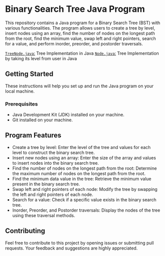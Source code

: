 # Binary Search Tree Java Program

This repository contains a Java program for a Binary Search Tree (BST) with various functionalities. The program allows users to create a tree by level, insert nodes using an array, find the number of nodes on the longest path from the root, find the minimum value, swap left and right pointers, search for a value, and perform inorder, preorder, and postorder traversals.

[`TreeNode.java`:](https://github.com/ShrihariKasar/Java-Programs/blob/main/DSA/Trees/TreeNode.java) Tree Implementation in Java
[`Node.java`:](https://github.com/ShrihariKasar/Java-Programs/blob/main/DSA/Trees/Node.java) Tree Implementation by taking its level from user in Java

## Getting Started

These instructions will help you set up and run the Java program on your local machine.

### Prerequisites

- Java Development Kit (JDK) installed on your machine.
- Git installed on your machine.

## Program Features
- Create a tree by level: Enter the level of the tree and values for each level to construct the binary search tree.
- Insert new nodes using an array: Enter the size of the array and values to insert nodes into the binary search tree.
- Find the number of nodes on the longest path from the root: Determine the maximum number of nodes on the longest path from the root.
- Find the minimum data value in the tree: Retrieve the minimum value present in the binary search tree.
- Swap left and right pointers of each node: Modify the tree by swapping the left and right pointers of each node.
- Search for a value: Check if a specific value exists in the binary search tree.
- Inorder, Preorder, and Postorder traversals: Display the nodes of the tree using these traversal methods.

## Contributing
Feel free to contribute to this project by opening issues or submitting pull requests. Your feedback and suggestions are highly appreciated.
